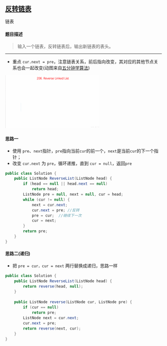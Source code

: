 ## [反转链表](https://www.nowcoder.com/practice/75e878df47f24fdc9dc3e400ec6058ca)

<code style="color: var(--vscode-textPreformat-foreground); font-family: Menlo, Monaco, Consolas, &quot;Droid Sans Mono&quot;, &quot;Courier New&quot;, monospace, &quot;Droid Sans Fallback&quot;; font-size: 14px; line-height: 19px;">链表</code>

#### 题目描述

> 输入一个链表，反转链表后，输出新链表的表头。

---
* 重点 `cur.next = pre`，注意链表关系，前后指向改变，其对应的其他节点关系也会一起改变(动图来自[五分钟学算法](https://zhuanlan.zhihu.com/p/48405334))
<img width="60%" src="./images/15_s.gif">  

#### 思路一
* 使用 `pre`、`next`指针，`pre`指向当前`cur`的前一个，`next`是当前`cur`的下一个指针；
* 改变 `cur.next` 为 `pre`，循环递推，直到 `cur = null`，返回`pre`
```java
public class Solution {
    public ListNode ReverseList(ListNode head) {
        if (head == null || head.next == null)
            return head;
        ListNode pre = null, next = null, cur = head;
        while (cur != null) {
            next = cur.next;
            cur.next = pre; //反转
            pre = cur;  //继续下一次
            cur = next;
        }
        return pre;
    }
}
```

#### 思路二(递归)
* 把 `pre = cur，cur = next`  两行替换成递归，思路一样
```java
public class Solution {
    public ListNode ReverseList(ListNode head) {
        return reverse(head, null);
    }

    public ListNode reverse(ListNode cur, ListNode pre) {
        if (cur == null)
            return pre;
        ListNode next = cur.next;
        cur.next = pre;
        return reverse(next, cur);
    }
}
```
